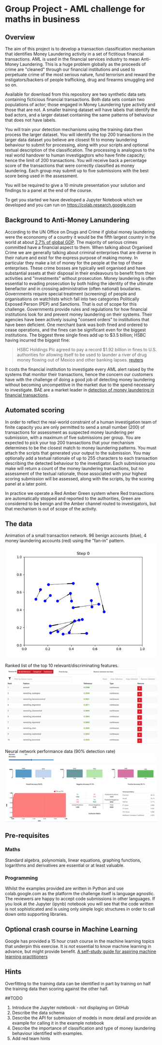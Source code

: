 # Group Project - AML challenge for maths in business
## Overview
The aim of this project is to develop a transaction classification mechanism that identifies Money Laundering activity in a set of fictitious financial transactions. AML is used in the financial services industry to mean Anti-Money Laundering. This is a huge problem globally as the proceeds of crime are "cleaned" through our financial institutions and used to perpetuate crime of the most serious nature, fund terrorism and reward the instigators/backers of people trafficking, drug and firearms smuggling and so on. 

Available for download from this repository are two synthetic data sets containing ficticious financial transactions. Both data sets contain two populations of actor; those engaged in Money Laundering type activity and those that are not. A smaller training dataset will have labels that identify the bad actors, and a larger dataset containing the same patterns of behaviour that does not have labels.

You will train your detection mechanisms using the training data then process the larger dataset. You will identify the top 200 transactions in the larger data dataset you believe are closest fit to money laundering behaviour to submit for processing, along with your scripts and optional textual description of the classification. The processing is analogous to the real world handover to human investigagtors who have finite capacity; hence the limit of 200 transactions. You will receive back a percentage score of the transactions that were correctly classified as money laundering. Each group may submit up to five submissions with the best score being used in the assessment.

You will be required to give a 10 minute presentation your solution and findings to a panel at the end of the course. 

To get you started we have developed a Jupyter Notebook which we developed and you can run on https://colab.research.google.com

## Background to Anti-Money Lanundering
According to the UN Office on Drugs and Crime if global money laundering were the econonomy of a country it would be the fifth largest country in the world at about [2.7% of global GDP](https://www.unodc.org/unodc/en/frontpage/2011/October/illicit-money_-how-much-is-out-there.html). The majority of serious crimes committed have a financial aspect to them. When talking about Organised Crime we are generally talking about criminal enterprises that are diverse in their nature and exist for the express purpose of making money. In particular they make a lot of money for the people at the top of these enterprises. These crime bosses are typically well organised and have substantial assets at their disposal in their endeavours to benefit from their activities and "investments" without prosecution. Money laundering is often essential to evading prosecution by both hiding the identity of the ultimate benefactor and in crossing administrative (often national) boudaries.
Governments require special treatment (screening) of people and organisations on watchlists which fall into two categories Politically Exposed Person (PEP) and Sanctions. That is out of scope for this challenge.
Governments provide rules and regulations for how financial institutions look for and prevent money laundering on their systems. Their agencies have been actively issuing "consent orders" to institutions that have been deficient. One merchant bank was both fined and ordered to cease operations, and the fines can be significant even for the biggest institutions. The biggest three single fines add up to $3.5 billion; HSBC having incurred the biggest fine:
> HSBC Holdings Plc agreed to pay a record $1.92 billion in fines to U.S. authorities for allowing itself to be used to launder a river of drug money flowing out of Mexico and other banking lapses. [reuters](https://www.reuters.com/article/us-hsbc-probe/hsbc-to-pay-1-9-billion-u-s-fine-in-money-laundering-case-idUSBRE8BA05M20121211)

It costs the financial institution to investigate every AML alert raised by the systems that monitor their transactions, hence the concern our customers have with the challenge of doing a good job of detecting money laundering without becoming uncompetitive in the market due to the spend necessary to investigate. BAE are a market leader in [detection of money laundering in financial transactions](https://www.baesystems.com/en/cybersecurity/product/aml-transaction-monitoring).

## Automated scoring
In order to reflect the real-world constraint of a human investigation team of finite capacity you are only permitted to send a small number (200) of transactions for assessment as suspected money laundering per submission, with a maximum of five submissions per group. You are expected to pick your top 200 transactions that your mechanism determines to be the closest match to money laundering patterns. You must attach the scripts that generated your output to the submission. You may optionally add a textual rationale of up to 255 characters to each transaction describing the detected behaviour to the investigator. Each submission you make will return a count of the money laundering transactions, but no assessment of the textual rationale, those associated with your highest scoring submission will be assessed, along with the scripts, by the scoring panel at a later point.

In practice we operate a Red Amber Green system where Red transactions are automatically stopped and reported to the authorities, Green are considered to be benign and the Amber channel routed to investigators, but that mechanism is out of scope of the activity.

## The data
Animation of a small transaction network. 96 benign accounts (blue), 4 money laundering accounts (red) using the "fan-in" pattern.
![money laundering network animation](https://raw.githubusercontent.com/PaulMercerAI/AML19/master/tx.gif?token=ANNPM7SPOVQ56HD5OWBPYN25TWEKA)

Ranked list of the top 10 relevant/discriminating features.
![top 10 features](https://raw.githubusercontent.com/PaulMercerAI/AML19/master/amlsim_relevance.PNG?token=ANNPM7XS6EVRUXVAHJZ2MIC5TWEWE)

Neural network performance data (90% detection rate)
![model performance](https://raw.githubusercontent.com/PaulMercerAI/AML19/master/AMLSim_neural.PNG?token=ANNPM7XIFKCHGVSD2W4DEW25TWEYC)

## Pre-requisites
### Maths
Standard algebra, polynomials, linear equations, graphing functions, logarithms and derivatives are essential or at least valuable.
### Programming
Whilst the examples provided are written in Python and use colab.google.com as the platform the challenge itself is language agnostic. The reviewers are happy to accept code submissions in other languages. If you look at the Jupyter (ipynb) notebook you will see that the code written is not sophisticated and is using only simple logic structures in order to call down onto supporting libraries.

## Optional crash course in Machine Learning
Google has provided a 15 hour crash course in the machine learning topics that underpin this exercise. It is *not* essential to know machine learning in advance, but might provide benefit. [A self-study guide for aspiring machine learning practitioners](https://developers.google.com/machine-learning/crash-course)

## Hints
Overfitting to the training data can be identified in part by training on half the training data then scoring against the other half.

##TODO
1. Introduce the Jupyter notebook - not displaying on GitHub
1. Describe the data schema
1. Describe the API for submission of models in more detail and provide an example for calling it in the example notebook
1. Describe the importance of classification and type of money laundering behaviour identified with examples.
1. Add red team hints
